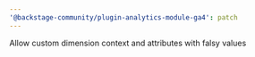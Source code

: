 ```yaml
---
'@backstage-community/plugin-analytics-module-ga4': patch
---
```


Allow custom dimension context and attributes with falsy values

